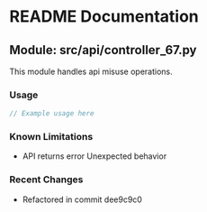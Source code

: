 # README Documentation

## Module: src/api/controller_67.py

This module handles api misuse operations.

### Usage

```java
// Example usage here
```

### Known Limitations

- API returns error Unexpected behavior

### Recent Changes

- Refactored in commit dee9c9c0
